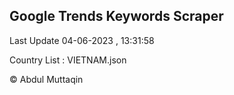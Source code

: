 

## Google Trends Keywords Scraper 
 
Last Update 04-06-2023 , 13:31:58

Country List :
VIETNAM.json



© Abdul Muttaqin 
